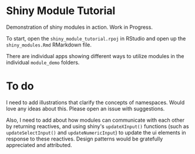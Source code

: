 # Shiny Module Tutorial

Demonstration of shiny modules in action. Work in Progress.

To start, open the `shiny_module_tutorial.rpoj` in RStudio and open up the `shiny_modules.Rmd` RMarkdown file.

There are individual apps showing different ways to utilize modules in the individual `module_demo` folders.

# To do

I need to add illustrations that clarify the concepts of namespaces. Would love any ideas about this. Please open an issue with suggestions.

Also, I need to add about how modules can communicate with each other by returning reactives, and using shiny's `updateXInput()` functions (such as `updateSelectInput()` and `updateNumericInput`) to update the ui elements in response to these reactives. Design patterns would be gratefully appreciated and attributed.

